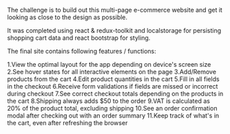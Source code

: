 The challenge is to build out this multi-page e-commerce website and get it looking as close to the design as possible.

It was completed using react & redux-toolkit and localstorage for persisting shopping cart data and react bootstrap for styling.

The final site contains following features / functions:

1.View the optimal layout for the app depending on device's screen size
2.See hover states for all interactive elements on the page
3.Add/Remove products from the cart
4.Edit product quantities in the cart
5.Fill in all fields in the checkout
6.Receive form validations if fields are missed or incorrect during checkout
7.See correct checkout totals depending on the products in the cart
8.Shipping always adds $50 to the order
9.VAT is calculated as 20% of the product total, excluding shipping
10.See an order confirmation modal after checking out with an order summary
11.Keep track of what's in the cart, even after refreshing the browser
